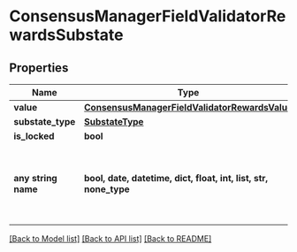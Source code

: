 # ConsensusManagerFieldValidatorRewardsSubstate


## Properties
Name | Type | Description | Notes
------------ | ------------- | ------------- | -------------
**value** | [**ConsensusManagerFieldValidatorRewardsValue**](ConsensusManagerFieldValidatorRewardsValue.md) |  | 
**substate_type** | [**SubstateType**](SubstateType.md) |  | 
**is_locked** | **bool** |  | 
**any string name** | **bool, date, datetime, dict, float, int, list, str, none_type** | any string name can be used but the value must be the correct type | [optional]

[[Back to Model list]](../README.md#documentation-for-models) [[Back to API list]](../README.md#documentation-for-api-endpoints) [[Back to README]](../README.md)


